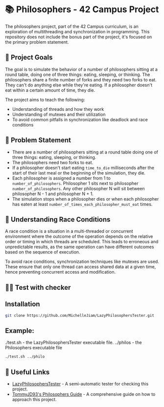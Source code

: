 # 📚 Philosophers - 42 Campus Project

The philosophers project, part of the 42 Campus curriculum, is an exploration of multithreading and synchronization in programming. This repository does not include the bonus part of the project, it's focused on the primary problem statement.

## 🎯 Project Goals

The goal is to simulate the behavior of a number of philosophers sitting at a round table, doing one of three things: eating, sleeping, or thinking. The philosophers share a finite number of forks and they need two forks to eat. They can't do anything else while they're eating. If a philosopher doesn't eat within a certain amount of time, they die.

The project aims to teach the following:

- Understanding of threads and how they work
- Understanding of mutexes and their utilization
- To avoid common pitfalls in synchronization like deadlock and race conditions

## 📜 Problem Statement

- There are a number of philosophers sitting at a round table doing one of three things: eating, sleeping, or thinking.
- The philosophers need two forks to eat.
- If a philosopher doesn't start eating `time_to_die` milliseconds after the start of their last meal or the beginning of the simulation, they die.
- Each philosopher is assigned a number from 1 to `number_of_philosophers`. Philosopher 1 sits next to philosopher `number_of_philosophers`. Any other philosopher N will sit between philosopher N - 1 and philosopher N + 1.
- The simulation stops when a philosopher dies or when each philosopher has eaten at least `number_of_times_each_philosopher_must_eat` times.

## 🧠 Understanding Race Conditions

A race condition is a situation in a multi-threaded or concurrent environment where the outcome of the operation depends on the relative order or timing in which threads are scheduled. This leads to erroneous and unpredictable results, as the same operation can have different outcomes based on the sequence of execution.

To avoid race conditions, synchronization techniques like mutexes are used. These ensure that only one thread can access shared data at a given time, hence preventing concurrent access and modification.

## 👨‍🏫 Test with checker

## Installation

```Bash
git clone https://github.com/MichelleJiam/LazyPhilosophersTester.git
```

## Example:
./test.sh - the LazyPhilosophersTester executable file.
../philos - the Philosophers executable file

```bash
./test.sh ../philo
```



## 🔗 Useful Links

- [LazyPhilosophersTester](https://github.com/MichelleJiam/LazyPhilosophersTester) - A semi-automatic tester for checking this project.
- [TommyJD93's Philosophers Guide](https://github.com/TommyJD93/Philosophers) - A comprehensive guide on how to approach this project.
